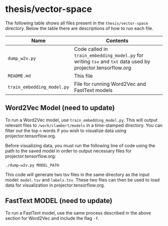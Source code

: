 # thesis/vector-space

The following table shows all files present in the `thesis/vector-space` directory. Below the table there are descriptions of how to run each file.

Name | Contents
-------|-------
`dump_w2v.py` | Code called in `train_embedding_model.py` for writing `tsv` and `txt` data used by projector.tensorflow.org
`README.md` | This file
`train_embedding_model.py` | File for running Word2Vec and FastText models

## Word2Vec Model (need to update)

To run a Word2Vec model, use `train_embedding_model.py`. This will output relevant files to `/work/clambert/models` in a time-stamped directory. You can filter out the top `n` words if you wish to visualize data using projector.tensorflow.org.

Before visualizing data, you must run the following line of code using the path to the saved model in order to output necessary files for projector.tensorflow.org:
```
./dump-w2v.py MODEL_PATH
```
This code will generate two tsv files in the same directory as the input model: `model.tsv` and `labels.tsv`. These two files can then be used to load data for visualization in projector.tensorflow.org.


## FastText MODEL (need to update)

To run a FastText model, use the same process described in the above section for Word2Vec and include the flag `-f`.

